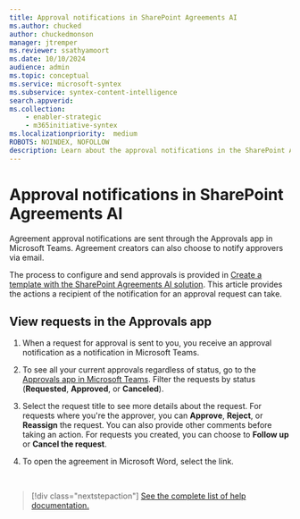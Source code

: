 ```yaml
---
title: Approval notifications in SharePoint Agreements AI
ms.author: chucked
author: chuckedmonson
manager: jtremper
ms.reviewer: ssathyamoort
ms.date: 10/10/2024
audience: admin
ms.topic: conceptual
ms.service: microsoft-syntex
ms.subservice: syntex-content-intelligence
search.appverid: 
ms.collection: 
    - enabler-strategic
    - m365initiative-syntex
ms.localizationpriority:  medium
ROBOTS: NOINDEX, NOFOLLOW
description: Learn about the approval notifications in the SharePoint Agreements AI solution.
---
```


# Approval notifications in SharePoint Agreements AI

Agreement approval notifications are sent through the Approvals app in Microsoft Teams. Agreement creators can also choose to notify approvers via email.

The process to configure and send approvals is provided in [Create a template with the SharePoint Agreements AI solution](agreements-create-template.md). This article provides the actions a recipient of the notification for an approval request can take.

## View requests in the Approvals app

1. When a request for approval is sent to you, you receive an approval notification as a notification in Microsoft Teams.

2. To see all your current approvals regardless of status, go to the [Approvals app in Microsoft Teams](/power-automate/teams/native-approvals-in-teams#use-the-approvals-app-in-teams). Filter the requests by status (**Requested**, **Approved**, or **Canceled**).

3. Select the request title to see more details about the request. For requests where you're the approver, you can **Approve**, **Reject**, or **Reassign** the request. You can also provide other comments before taking an action. For requests you created, you can choose to **Follow up** or **Cancel the request**.

4. To open the agreement in Microsoft Word, select the link.

<br>

> [!div class="nextstepaction"]
> [See the complete list of help documentation.](agreements-overview.md#help-documentation)
